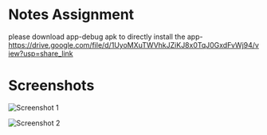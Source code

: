 # Notes Assignment
please download app-debug apk to directly install the app- https://drive.google.com/file/d/1UyoMXuTWVhkJZiKJ8x0TqJ0GxdFvWj94/view?usp=share_link

# Screenshots
![Screenshot 1](https://drive.google.com/uc?export=view&id=1FZ3K3Xsx5efTAs5-zyP_mINe5fW5mU1h/view?usp=share_link)

![Screenshot 2](https://drive.google.com/uc?export=view&id=1FZ3K3Xsx5efTAs5-zyP_mINe5fW5mU1h/view?usp=share_link)
